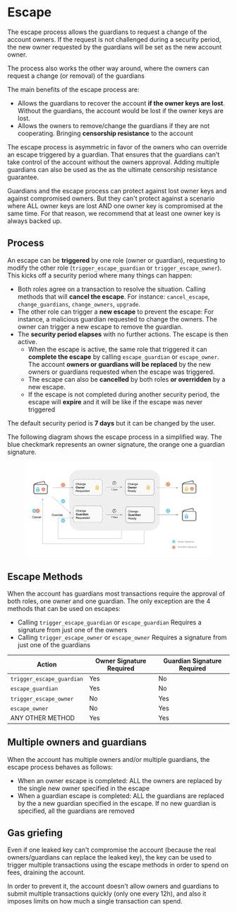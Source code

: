 # Escape

The escape process allows the guardians to request a change of the account owners. If the request is not challenged during a security period, the new owner requested by the guardians will be set as the new account owner.

The process also works the other way around, where the owners can request a change (or removal) of the guardians

The main benefits of the escape process are:

* Allows the guardians to recover the account **if the owner keys are lost**. Without the guardians, the account would be lost if the owner keys are lost.
* Allows the owners to remove/change the guardians if they are not cooperating. Bringing **censorship resistance** to the account

The escape process is asymmetric in favor of the owners who can override an escape triggered by a guardian. That ensures that the guardians can't take control of the account without the owners approval. Adding multiple guardians can also be used as the as the ultimate censorship resistance guarantee.

Guardians and the escape process can protect against lost owner keys and against compromised owners. But they can't protect against a scenario where ALL owner keys are lost AND one owner key is compromised at the same time. For that reason, we recommend that at least one owner key is always backed up.

## Process

An escape can be **triggered** by one role (owner or guardian), requesting to modify the other role (`trigger_escape_guardian` or `trigger_escape_owner`). This kicks off a security period where many things can happen:

* Both roles agree on a transaction to resolve the situation. Calling methods that will **cancel the escape**. For instance: `cancel_escape`, `change_guardians`, `change_owners`, `upgrade`.
* The other role can trigger a **new escape** to prevent the escape: For instance, a malicious guardian requested to change the owners. The owner can trigger a new escape to remove the guardian.
* The **security period elapses** with no further actions. The escape is then active.
  * When the escape is active, the same role that triggered it can **complete the escape** by calling `escape_guardian` or `escape_owner`. The account **owners or guardians will be replaced** by the new owners or guardians requested when the escape was triggered.
  * The escape can also be **cancelled** by both roles **or overridden** by a new escape.
  * If the escape is not completed during another security period, the escape will **expire** and it will be like if the escape was never triggered

The default security period is **7 days** but it can be changed by the user.

The following diagram shows the escape process in a simplified way. The blue checkmark represents an owner signature, the orange one a guardian signature.&#x20;

<figure><img src="escape.png" alt="escape process"><figcaption></figcaption></figure>

## Escape Methods

When the account has guardians most transactions require the approval of both roles, one owner and one guardian. The only exception are the 4 methods that can be used on escapes:

* Calling `trigger_escape_guardian` or `escape_guardian` Requires a signature from just one of the owners
* Calling `trigger_escape_owner` or `escape_owner` Requires a signature from just one of the guardians

| Action                    | Owner Signature Required | Guardian Signature Required |
| ------------------------- | ------------------------ | --------------------------- |
| `trigger_escape_guardian` | Yes                      | No                          |
| `escape_guardian`         | Yes                      | No                          |
| `trigger_escape_owner`    | No                       | Yes                         |
| `escape_owner`            | No                       | Yes                         |
| ANY OTHER METHOD          | Yes                      | Yes                         |

## Multiple owners and guardians

When the account has multiple owners and/or multiple guardians, the escape process behaves as follows:

* When an owner escape is completed: ALL the owners are replaced by the single new owner specified in the escape
* When a guardian escape is completed: ALL the guardians are replaced by the a new guardian specified in the escape. If no new guardian is specified, all the guardians are removed

## Gas griefing

Even if one leaked key can't compromise the account (because the real owners/guardians can replace the leaked key), the key can be used to trigger multiple transactions using the escape methods in order to spend on fees, draining the account.

In order to prevent it, the account doesn't allow owners and guardians to submit multiple transactions quickly (only one every 12h), and also it imposes limits on how much a single transaction can spend.
